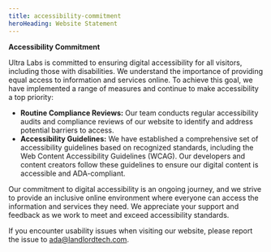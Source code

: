 ```yaml
---
title: accessibility-commitment
heroHeading: Website Statement
---
```


**Accessibility Commitment**

Ultra Labs is committed to ensuring digital accessibility for all visitors, including those with disabilities. We understand the importance of providing equal access to information and services online. To achieve this goal, we have implemented a range of measures and continue to make accessibility a top priority:

* **Routine Compliance Reviews:** Our team conducts regular accessibility audits and compliance reviews of our website to identify and address potential barriers to access.
* **Accessibility Guidelines:** We have established a comprehensive set of accessibility guidelines based on recognized standards, including the Web Content Accessibility Guidelines (WCAG). Our developers and content creators follow these guidelines to ensure our digital content is accessible and ADA-compliant.

Our commitment to digital accessibility is an ongoing journey, and we strive to provide an inclusive online environment where everyone can access the information and services they need. We appreciate your support and feedback as we work to meet and exceed accessibility standards.

If you encounter usability issues when visiting our website, please report the issue to ada@landlordtech.com.